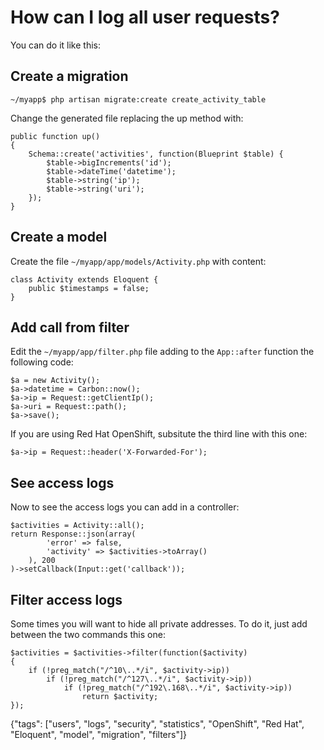 # How can I log all user requests?

You can do it like this:

## Create a migration

    ~/myapp$ php artisan migrate:create create_activity_table

Change the generated file replacing the up method with:

    public function up()
    {
        Schema::create('activities', function(Blueprint $table) {
            $table->bigIncrements('id');
            $table->dateTime('datetime');
            $table->string('ip');
            $table->string('uri');
        });
    }

## Create a model
Create the file `~/myapp/app/models/Activity.php` with content:

    class Activity extends Eloquent {
        public $timestamps = false;
    }

## Add call from filter
Edit the `~/myapp/app/filter.php` file adding to the `App::after` function the following code:

    $a = new Activity();
    $a->datetime = Carbon::now();
    $a->ip = Request::getClientIp();
    $a->uri = Request::path();
    $a->save();

If you are using Red Hat OpenShift, subsitute the third line with this one:

    $a->ip = Request::header('X-Forwarded-For');

## See access logs
Now to see the access logs you can add in a controller:

    $activities = Activity::all();
    return Response::json(array(
            'error' => false,
            'activity' => $activities->toArray()
        ), 200
    )->setCallback(Input::get('callback'));

## Filter access logs
Some times you will want to hide all private addresses. To do it, just add between the two commands this one:

    $activities = $activities->filter(function($activity)
    {
        if (!preg_match("/^10\..*/i", $activity->ip))
            if (!preg_match("/^127\..*/i", $activity->ip))
                if (!preg_match("/^192\.168\..*/i", $activity->ip))
                    return $activity;
    });

{"tags": ["users", "logs", "security", "statistics", "OpenShift", "Red Hat", "Eloquent", "model", "migration", "filters"]}
